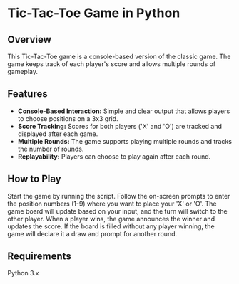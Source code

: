 # **Tic-Tac-Toe Game in Python**

## **Overview**
This Tic-Tac-Toe game is a console-based version of the classic game. The game keeps track of each player's score and allows multiple rounds of gameplay.

## **Features**
* **Console-Based Interaction:** Simple and clear output that allows players to choose positions on a 3x3 grid.
* **Score Tracking:** Scores for both players ('X' and 'O') are tracked and displayed after each game.
* **Multiple Rounds:** The game supports playing multiple rounds and tracks the number of rounds.
* **Replayability:** Players can choose to play again after each round.

## **How to Play**
Start the game by running the script.
Follow the on-screen prompts to enter the position numbers (1-9) where you want to place your 'X' or 'O'.
The game board will update based on your input, and the turn will switch to the other player.
When a player wins, the game announces the winner and updates the score.
If the board is filled without any player winning, the game will declare it a draw and prompt for another round.

## **Requirements**
Python 3.x
